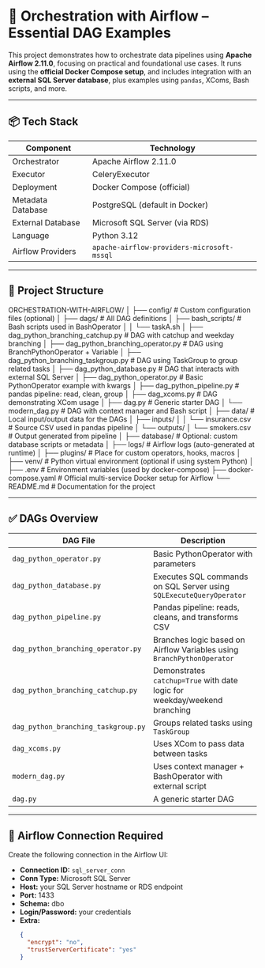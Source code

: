 # 🚀 Orchestration with Airflow – Essential DAG Examples

This project demonstrates how to orchestrate data pipelines using **Apache Airflow 2.11.0**, focusing on practical and foundational use cases. It runs using the **official Docker Compose setup**, and includes integration with an **external SQL Server database**, plus examples using `pandas`, XComs, Bash scripts, and more.

---

## 📦 Tech Stack

| Component           | Technology                       |
|---------------------|----------------------------------|
| Orchestrator        | Apache Airflow 2.11.0            |
| Executor            | CeleryExecutor                   |
| Deployment          | Docker Compose (official)        |
| Metadata Database   | PostgreSQL (default in Docker)   |
| External Database   | Microsoft SQL Server (via RDS)   |
| Language            | Python 3.12                      |
| Airflow Providers   | `apache-airflow-providers-microsoft-mssql` |

---

## 📁 Project Structure

ORCHESTRATION-WITH-AIRFLOW/
│
├── config/                          # Custom configuration files (optional)
│
├── dags/                            # All DAG definitions
│   ├── bash_scripts/                # Bash scripts used in BashOperator
│   │   └── taskA.sh
│   ├── dag_python_branching_catchup.py      # DAG with catchup and weekday branching
│   ├── dag_python_branching_operator.py     # DAG using BranchPythonOperator + Variable
│   ├── dag_python_branching_taskgroup.py    # DAG using TaskGroup to group related tasks
│   ├── dag_python_database.py               # DAG that interacts with external SQL Server
│   ├── dag_python_operator.py               # Basic PythonOperator example with kwargs
│   ├── dag_python_pipeline.py               # pandas pipeline: read, clean, group
│   ├── dag_xcoms.py                         # DAG demonstrating XCom usage
│   ├── dag.py                               # Generic starter DAG
│   └── modern_dag.py                        # DAG with context manager and Bash script
│
├── data/                           # Local input/output data for the DAGs
│   ├── inputs/
│   │   └── insurance.csv            # Source CSV used in pandas pipeline
│   └── outputs/
│       └── smokers.csv             # Output generated from pipeline
│
├── database/                        # Optional: custom database scripts or metadata
│
├── logs/                            # Airflow logs (auto-generated at runtime)
│
├── plugins/                         # Place for custom operators, hooks, macros
│
├── venv/                            # Python virtual environment (optional if using system Python)
│
├── .env                             # Environment variables (used by docker-compose)
├── docker-compose.yaml              # Official multi-service Docker setup for Airflow
└── README.md                        # Documentation for the project




---

## ✅ DAGs Overview

| DAG File                              | Description                                                               |
|--------------------------------------|---------------------------------------------------------------------------|
| `dag_python_operator.py`             | Basic PythonOperator with parameters                                       |
| `dag_python_database.py`             | Executes SQL commands on SQL Server using `SQLExecuteQueryOperator`       |
| `dag_python_pipeline.py`             | Pandas pipeline: reads, cleans, and transforms CSV                        |
| `dag_python_branching_operator.py`   | Branches logic based on Airflow Variables using `BranchPythonOperator`    |
| `dag_python_branching_catchup.py`    | Demonstrates `catchup=True` with date logic for weekday/weekend branching |
| `dag_python_branching_taskgroup.py`  | Groups related tasks using `TaskGroup`                                    |
| `dag_xcoms.py`                       | Uses XCom to pass data between tasks                                      |
| `modern_dag.py`                      | Uses context manager + BashOperator with external script                  |
| `dag.py`                             | A generic starter DAG                                                     |

---

## 🔌 Airflow Connection Required

Create the following connection in the Airflow UI:

- **Connection ID:** `sql_server_conn`
- **Conn Type:** Microsoft SQL Server
- **Host:** your SQL Server hostname or RDS endpoint
- **Port:** 1433
- **Schema:** dbo
- **Login/Password:** your credentials
- **Extra:**
  ```json
  {
    "encrypt": "no",
    "trustServerCertificate": "yes"
  }

